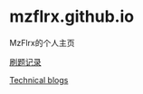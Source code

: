 # mzflrx.github.io
MzFlrx的个人主页

[刷题记录](./AlgorithmExercises/AAA_Index.md)

[Technical blogs](./Blog/RAII_experience.md)
